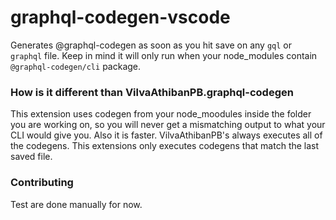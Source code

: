 # graphql-codegen-vscode

Generates @graphql-codegen as soon as you hit save on any `gql` or `graphql` file.
Keep in mind it will only run when your node_modules contain `@graphql-codegen/cli` package.

### How is it different than VilvaAthibanPB.graphql-codegen

This extension uses codegen from your node_moodules inside the folder you are working on, so you will never get a mismatching output to what your CLI would give you. Also it is faster. VilvaAthibanPB's always executes all of the codegens.
This extensions only executes codegens that match the last saved file.

### Contributing

Test are done manually for now.
